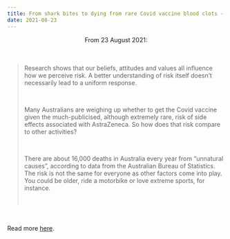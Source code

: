 ```yaml
---
title: From shark bites to dying from rare Covid vaccine blood clots - what’s the risk and how good are you at assessing it?
date: 2021-08-23
---
```


<center>From 23 August 2021:</center><br><br>

<blockquote><p>Research shows that our beliefs, attitudes and values all influence how we perceive risk. A better understanding of risk itself doesn’t necessarily lead to a uniform response.</p><br>

<p>Many Australians are weighing up whether to get the Covid vaccine given the much-publicised, although extremely rare, risk of side effects associated with AstraZeneca. So how does that risk compare to other activities?</p><br>

<p>There are about 16,000 deaths in Australia every year from “unnatural causes”, according to data from the Australian Bureau of Statistics. The risk is not the same for everyone as other factors come into play. You could be older, ride a motorbike or love extreme sports, for instance.</p><br>

</blockquote><br>

<p>Read more <a href="https://www.theguardian.com/world/ng-interactive/2021/aug/22/from-shark-bites-to-rare-blood-clots-how-good-are-you-at-assessing-risk">here</a>.</p>
